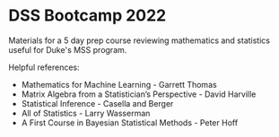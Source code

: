 # DSS Bootcamp 2022

Materials for a 5 day prep course reviewing mathematics and statistics useful for Duke's MSS program.

Helpful references:
* Mathematics for Machine Learning - Garrett Thomas
* Matrix Algebra from a Statistician’s Perspective - David Harville
* Statistical Inference - Casella and Berger
* All of Statistics - Larry Wasserman
* A First Course in Bayesian Statistical Methods - Peter Hoff
